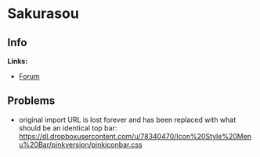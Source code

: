# Sakurasou

## Info

**Links:**
- [Forum](https://myanimelist.net/forum/?topicid=618961)


## Problems

- original import URL is lost forever and has been replaced with what should be an identical top bar: https://dl.dropboxusercontent.com/u/78340470/Icon%20Style%20Menu%20Bar/pinkversion/pinkiconbar.css